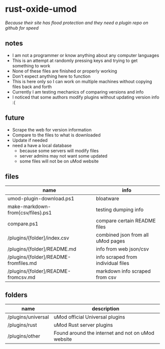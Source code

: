 
# rust-oxide-umod

*Because their site has flood protection and they need a plugin repo on github for speed*
## notes
* I am not a programmer or know anything about  any computer languages
* This is an attempt at randomly pressing keys and trying to get something to work
* None of these files are finished or properly working
* Don't expect anything here to function
* This is here only so I can work on multiple machines without copying files back and forth
* Currently I am testing mechanics of comparing versions and info
* I noticed that some authors modify plugins without updating version info :(
## future
* Scrape the web for version information
* Compare to the files to what is downloaded
* Update if needed
* need a have a local database 
	* because some servers will modify files
	* server admins may not want some updated
	* some files will not be on uMod website

## files
| name| info  |
|--|--|
| umod-plugin-download.ps1 | bloatware
| make-markdown-from{csv/files}.ps1 | testing dumping info
| compare.ps1| compare certain README files
| /plugins/{folder]/index.csv | combined json from all uMod pages 
| /plugins/{folder]/README.md | info from web json/csv 
| /plugins/{folder]/README-fromfiles.md | info scraped from individual files 
| /plugins/{folder]/README-fromcsv.md | markdown info scraped from csv 

## folders
| name  | description  |
|--|--|
| /plugins/universal  | uMod official Universal plugins |
| /plugins/rust	| uMod Rust server plugins
| /plugins/other | Found around the internet and not on uMod website
